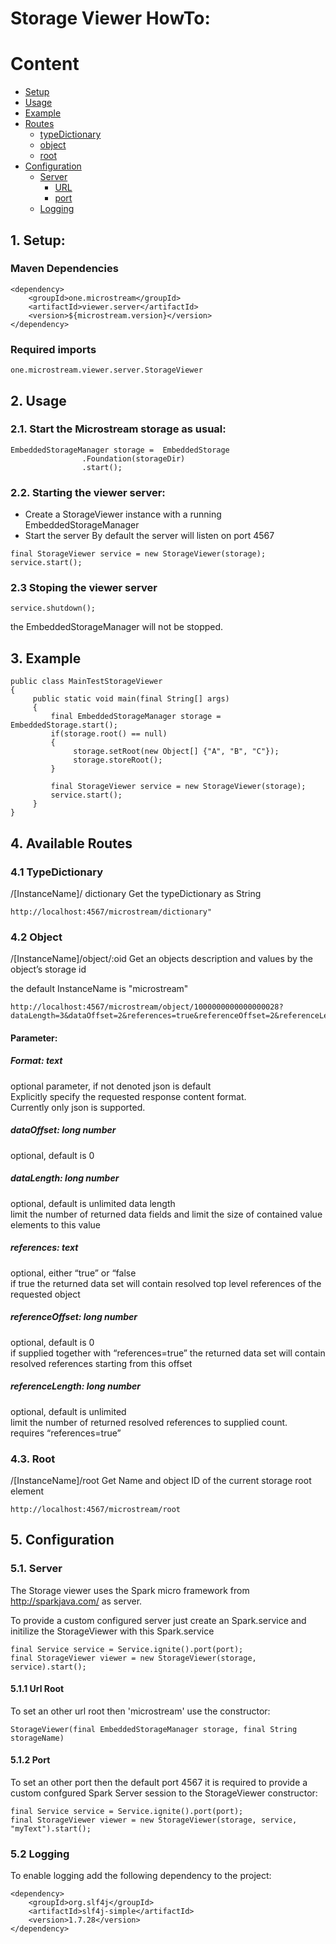 # Storage Viewer HowTo:

# Content
- [Setup](#1-setup)
- [Usage](#2-usage)
- [Example](#3-example)
- [Routes](#4-available-routes)
  - [typeDictionary](#4-1-typedictionary)
  - [object](#4-2-object)
  - [root](#4-3-root)
- [Configuration](#5-configuration)
  - [Server](#5-1-server)
    - [URL](#5-1-1-url-root)
    - [port](#5-1-2-port)
  - [Logging](#5-2-logging)

## 1. Setup:

### Maven Dependencies
```
<dependency>
	<groupId>one.microstream</groupId>
	<artifactId>viewer.server</artifactId>
	<version>${microstream.version}</version>
</dependency>
```

### Required imports
``` 
one.microstream.viewer.server.StorageViewer
```

## 2. Usage

### 2.1.	Start the Microstream storage as usual:
```
EmbeddedStorageManager storage =  EmbeddedStorage
				.Foundation(storageDir)
				.start();
```
### 2.2.	Starting the viewer server: 
- Create a StorageViewer instance with a running EmbeddedStorageManager
- Start the server
By default  the server will listen on port 4567

```
final StorageViewer service = new StorageViewer(storage);
service.start();
```

### 2.3    Stoping the viewer server
```
service.shutdown();
```
the EmbeddedStorageManager will not be stopped.

##	3.	Example
```
public class MainTestStorageViewer
{
     public static void main(final String[] args)
     {
         final EmbeddedStorageManager storage = EmbeddedStorage.start();
         if(storage.root() == null)
         {
              storage.setRoot(new Object[] {"A", "B", "C"});
              storage.storeRoot();
         }
         
         final StorageViewer service = new StorageViewer(storage);
         service.start();
     }         
}

```

##  4.	Available Routes

### 4.1 TypeDictionary
/[InstanceName]/ dictionary
Get the typeDictionary as String
```
http://localhost:4567/microstream/dictionary"
```

### 4.2 Object
/[InstanceName]/object/:oid
Get an objects description and values by the object’s storage id

the default InstanceName is "microstream"

```
http://localhost:4567/microstream/object/1000000000000000028?dataLength=3&dataOffset=2&references=true&referenceOffset=2&referenceLength=4
```

#### Parameter:
##### Format: text
optional parameter, if not denoted json is default\
Explicitly specify the requested response content format.\
Currently only json is supported.

##### dataOffset: long number
optional, default is 0

##### dataLength: long number
optional, default is unlimited data length\
limit the number of returned data fields and limit the size of contained value elements to this value

##### references: text
optional, either “true” or “false \
if true the returned data set will contain resolved top level references of the requested object

##### referenceOffset: long number
optional, default is 0\
if supplied together with “references=true” the returned data set will contain resolved references starting from this offset

##### referenceLength: long number
optional, default is unlimited\
limit the number of returned resolved references to supplied count.\
requires “references=true”

### 4.3. Root 
/[InstanceName]/root
Get Name and object ID of the current storage root element
```
http://localhost:4567/microstream/root
```

## 5. Configuration
### 5.1. Server
The Storage viewer uses the Spark micro framework from http://sparkjava.com/ as server.

To provide a custom configured server just create an Spark.service and initilize the StorageViewer with this Spark.service

```
final Service service = Service.ignite().port(port);
final StorageViewer viewer = new StorageViewer(storage, service).start();
```

#### 5.1.1 Url Root
To set an other url root then 'microstream' use the constructor:

```
StorageViewer(final EmbeddedStorageManager storage, final String storageName)	
```

#### 5.1.2 Port
To set an other port then the default port 4567 it is required to provide a custom confgured Spark Server session to the StorageViewer constructor:

```
final Service service = Service.ignite().port(port);
final StorageViewer viewer = new StorageViewer(storage, service, "myText").start();
```

### 5.2 Logging
To enable logging add the following dependency to the project:
```
<dependency>
	<groupId>org.slf4j</groupId>
	<artifactId>slf4j-simple</artifactId>
	<version>1.7.28</version>
</dependency>
```

